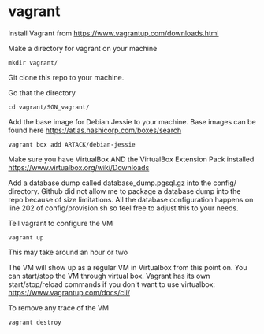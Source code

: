# vagrant

Install Vagrant from https://www.vagrantup.com/downloads.html

Make a directory for vagrant on your machine
```
mkdir vagrant/
```

Git clone this repo to your machine.

Go that the directory
```
cd vagrant/SGN_vagrant/
```

Add the base image for Debian Jessie to your machine. Base images can be found here https://atlas.hashicorp.com/boxes/search
```
vagrant box add ARTACK/debian-jessie
```

Make sure you have VirtualBox AND the VirtualBox Extension Pack installed
https://www.virtualbox.org/wiki/Downloads

Add a database dump called database_dump.pgsql.gz into the config/ directory.
Github did not allow me to package a database dump into the repo because of size limitations.
All the database configuration happens on line 202 of config/provision.sh so feel free to adjust this to your needs.

Tell vagrant to configure the VM
```
vagrant up
```
This may take around an hour or two

The VM will show up as a regular VM in Virtualbox from this point on. You can start/stop the VM through virtual box.
Vagrant has its own start/stop/reload commands if you don't want to use virtualbox: https://www.vagrantup.com/docs/cli/

To remove any trace of the VM
```
vagrant destroy
```
